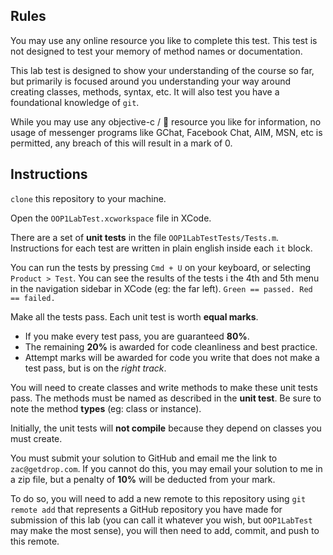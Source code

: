 Rules
---------------

You may use any online resource you like to complete this test. This test is not designed to test your memory of method names or documentation.

This lab test is designed to show your understanding of the course so far, but primarily is focused around you understanding your way around creating classes, methods, syntax, etc. It will also test you have a foundational knowledge of `git`.

While you may use any objective-c /  resource you like for information, no usage of messenger programs like GChat, Facebook Chat, AIM, MSN, etc is permitted, any breach of this will result in a mark of 0.

Instructions
---------------

`clone` this repository to your machine.

Open the `OOP1LabTest.xcworkspace` file in XCode.

There are a set of **unit tests** in the file `OOP1LabTestTests/Tests.m`. Instructions for each test are written in plain english inside each `it` block.

You can run the tests by pressing `Cmd + U` on your keyboard, or selecting `Product > Test`. You can see the results of the tests i the 4th and 5th menu in the navigation sidebar in XCode (eg: the far left). `Green == passed. Red == failed.`

Make all the tests pass. Each unit test is worth **equal marks**.

- If you make every test pass, you are guaranteed **80%**.
- The remaining **20%** is awarded for code cleanliness and best practice.
- Attempt marks will be awarded for code you write that does not make a test pass, but is on the *right track*.

You will need to create classes and write methods to make these unit tests pass. The methods must be named as described in the **unit test**. Be sure to note the method **types** (eg: class or instance).

Initially, the unit tests will **not compile** because they depend on classes you must create.

You must submit your solution to GitHub and email me the link to `zac@getdrop.com`. If you cannot do this, you may email your solution to me in a zip file, but a penalty of **10%** will be deducted from your mark.

To do so, you will need to add a new remote to this repository using `git remote add` that represents a GitHub repository you have made for submission of this lab (you can call it whatever you wish, but `OOP1LabTest` may make the most sense), you will then need to add, commit, and push to this remote.







